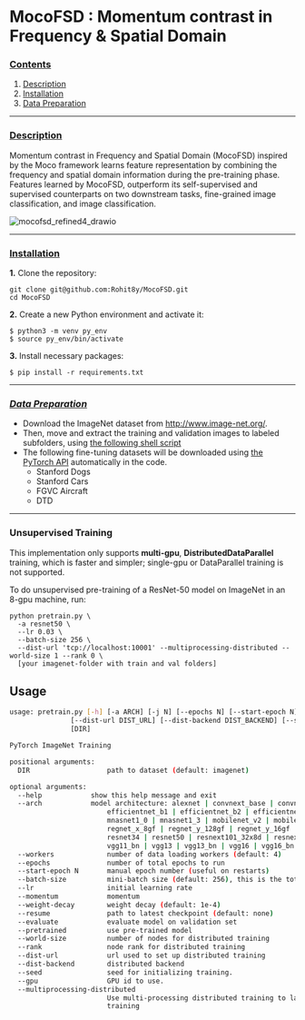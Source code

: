 # MocoFSD : Momentum contrast in Frequency &amp; Spatial Domain

### [**Contents**](#)
1. [Description](#descr)
1. [Installation](#install)
2. [Data Preparation](#prepare)

---

### [**Description**](#) <a name="descr"></a>

Momentum contrast in Frequency and Spatial Domain (MocoFSD) inspired by the Moco framework learns feature representation by combining the frequency and spatial domain information during the pre-training phase. Features learned by MocoFSD, outperform its self-supervised and supervised counterparts on two downstream tasks, fine-grained image classification,
and image classification.

![mocofsd_refined4_drawio](https://user-images.githubusercontent.com/38680205/193492898-cc243b49-1e82-4e8c-9203-c5a3b471e849.png)

---

### [**Installation**](#) <a name="install"></a>

**1.** Clone the repository:

``` shell
git clone git@github.com:Rohit8y/MocoFSD.git
cd MocoFSD
```

**2.** Create a new Python environment and activate it:

``` shell
$ python3 -m venv py_env
$ source py_env/bin/activate
```

**3.** Install necessary packages:

``` shell
$ pip install -r requirements.txt
```

---

### [***Data Preparation***](#) <a name="prepare"></a>

- Download the ImageNet dataset from http://www.image-net.org/.
- Then, move and extract the training and validation images to labeled subfolders, using [the following shell script](https://github.com/pytorch/examples/blob/main/imagenet/extract_ILSVRC.sh)
- The following fine-tuning datasets will be downloaded using [the PyTorch API](https://pytorch.org/vision/stable/datasets.html) automatically in the code.
  - Stanford Dogs
  - Stanford Cars
  - FGVC Aircraft
  - DTD

---

### Unsupervised Training

This implementation only supports **multi-gpu**, **DistributedDataParallel** training, which is faster and simpler; single-gpu or DataParallel training is not supported.

To do unsupervised pre-training of a ResNet-50 model on ImageNet in an 8-gpu machine, run:
```
python pretrain.py \
  -a resnet50 \
  --lr 0.03 \
  --batch-size 256 \
  --dist-url 'tcp://localhost:10001' --multiprocessing-distributed --world-size 1 --rank 0 \
  [your imagenet-folder with train and val folders]
```

## Usage

```bash
usage: pretrain.py [-h] [-a ARCH] [-j N] [--epochs N] [--start-epoch N] [-b N] [--lr LR] [--momentum M] [--wd W] [-p N] [--resume PATH] [-e] [--pretrained] [--world-size WORLD_SIZE] [--rank RANK]
               [--dist-url DIST_URL] [--dist-backend DIST_BACKEND] [--seed SEED] [--gpu GPU] [--multiprocessing-distributed] [--dummy]
               [DIR]

PyTorch ImageNet Training

positional arguments:
  DIR                   path to dataset (default: imagenet)

optional arguments:
  --help            show this help message and exit
  --arch            model architecture: alexnet | convnext_base | convnext_large | convnext_small | convnext_tiny | densenet121 | densenet161 | densenet169 | densenet201 | efficientnet_b0 |
                        efficientnet_b1 | efficientnet_b2 | efficientnet_b3 | efficientnet_b4 | efficientnet_b5 | efficientnet_b6 | efficientnet_b7 | googlenet | inception_v3 | mnasnet0_5 | mnasnet0_75 |
                        mnasnet1_0 | mnasnet1_3 | mobilenet_v2 | mobilenet_v3_large | mobilenet_v3_small | regnet_x_16gf | regnet_x_1_6gf | regnet_x_32gf | regnet_x_3_2gf | regnet_x_400mf | regnet_x_800mf |
                        regnet_x_8gf | regnet_y_128gf | regnet_y_16gf | regnet_y_1_6gf | regnet_y_32gf | regnet_y_3_2gf | regnet_y_400mf | regnet_y_800mf | regnet_y_8gf | resnet101 | resnet152 | resnet18 |
                        resnet34 | resnet50 | resnext101_32x8d | resnext50_32x4d | shufflenet_v2_x0_5 | shufflenet_v2_x1_0 | shufflenet_v2_x1_5 | shufflenet_v2_x2_0 | squeezenet1_0 | squeezenet1_1 | vgg11 |
                        vgg11_bn | vgg13 | vgg13_bn | vgg16 | vgg16_bn | vgg19 | vgg19_bn | vit_b_16 | vit_b_32 | vit_l_16 | vit_l_32 | wide_resnet101_2 | wide_resnet50_2 (default: resnet18)
  --workers             number of data loading workers (default: 4)
  --epochs              number of total epochs to run
  --start-epoch N       manual epoch number (useful on restarts)
  --batch-size          mini-batch size (default: 256), this is the total batch size of all GPUs on the current node when using Data Parallel or Distributed Data Parallel
  --lr                  initial learning rate
  --momentum            momentum
  --weight-decay        weight decay (default: 1e-4)
  --resume              path to latest checkpoint (default: none)
  --evaluate            evaluate model on validation set
  --pretrained          use pre-trained model
  --world-size          number of nodes for distributed training
  --rank                node rank for distributed training
  --dist-url            url used to set up distributed training
  --dist-backend        distributed backend
  --seed                seed for initializing training.
  --gpu                 GPU id to use.
  --multiprocessing-distributed
                        Use multi-processing distributed training to launch N processes per node, which has N GPUs. This is the fastest way to use PyTorch for either single node or multi node data parallel
                        training
```
